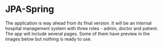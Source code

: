# JPA-Spring
The application is way ahead from its final version. It will be an internal hospital management system with three roles - admin, doctor and patient.
The app will include several pages. Some of them have preview in the images below but nothing is ready to use.

